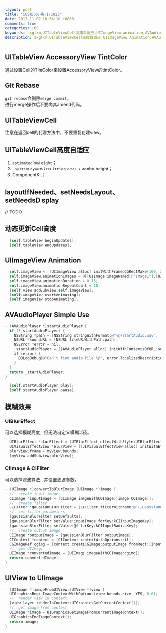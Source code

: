 ```yaml
---
layout: post
title: "iOS知识小集-171023"
date: 2017-11-02 10:34:10 +0800
comments: true
categories: iOS
keywords: sxgfxm,UITableViewCell高度自适应,UIImageView Animation,AVAudioPlayer Simple Use,UIBlurEffect,CIImage & CIFilter,UIView to UIImage
description: sxgfxm,UITableViewCell高度自适应,UIImageView Animation,AVAudioPlayer Simple Use,UIBlurEffect,CIImage & CIFilter,UIView to UIImage
---
```


## UITableView AccessoryView TintColor
通过设置Cell的TintColor来设置AccessoryView的tintColor。

## Git Rebase
`git rebase`会删除`merge commit`。  
进行merge操作后不要向其amend代码。  

<!-- more -->

## UITableViewCell
注意在返回cell的代理方法中，不要重复创建view。

## UITableViewCell高度自适应

1. `estimatedRowHeight`；
2. `-systemLayoutSizeFittingSize:` + cache height；
3. ComponentKit；

## layoutIfNeeded、setNeedsLayout、setNeedsDisplay

// TODO

## 动态更新Cell高度
```objective-c
  [self.tableView beginUpdates];
  [self.tableView endUpdates];
```

## UIImageView Animation
```objective-c
  self.imageView = [[UIImageView alloc] initWithFrame:CGRectMake(100, 200, 50, 50)];
  self.imageView.animationImages = @[[UIImage imageNamed:@"Image1"],[UIImage imageNamed:@"Image2"],[UIImage imageNamed:@"Image3"]];
  self.imageView.animationDuration = 0.75;
  self.imageView.animationRepeatCount = 10;
  [self.view addSubview:self.imageView];
  [self.imageView startAnimating];
  [self.imageView stopAnimating];
```

## AVAudioPlayer Simple Use
```objective-c
- (AVAudioPlayer *)startAudioPlayer {
  if (!_startAudioPlayer) {
    NSString *path = [NSString stringWithFormat:@"%@/startAudio.wav", [[NSBundle mainBundle] resourcePath]];
    NSURL *soundURL = [NSURL fileURLWithPath:path];
    NSError *error = nil;
    _startAudioPlayer = [[AVAudioPlayer alloc] initWithContentsOfURL:soundURL error:&error];
    if (error) {
      DDLogDebug(@"Can't find audio file %@", error.localizedDescription);
    }
  }
  return _startAudioPlayer;
}
```

```objective-c
  [self.startAudioPlayer play];
  [self.startAudioPlayer pause];
```

## 模糊效果

### UIBlurEffect
可以选择模糊亮度，但无法自定义模糊半径。   

```objective-c
  UIBlurEffect *blurEffect = [UIBlurEffect effectWithStyle:UIBlurEffectStyleLight];
  UIVisualEffectView *blurView = [[UIVisualEffectView alloc] initWithEffect:blurEffect];
  blurView.frame = myView.bounds;
  [myView addSubview:blurView];
```

### CIImage & CIFilter
可以选择滤波算法，并设置滤波参数。  

```objective-c
- (UIImage *)convertToBlurImage:(UIImage *)image {
  //  create input image
  CIImage *inputImage = [CIImage imageWithCGImage:[image CGImage]];
  //  create filter
  CIFilter *gaussianBlurFilter = [CIFilter filterWithName:@"CIGaussianBlur"];
  //  set filter parameters
  [gaussianBlurFilter setDefaults];
  [gaussianBlurFilter setValue:inputImage forKey:kCIInputImageKey];
  [gaussianBlurFilter setValue:@6 forKey:kCIInputRadiusKey];
  //  create output image
  CIImage *outputImage = [gaussianBlurFilter outputImage];
  CIContext *context = [CIContext contextWithOptions:nil];
  CGImageRef cgimg = [context createCGImage:outputImage fromRect:[inputImage extent]];
  //  get UIImage
  UIImage *convertedImage = [UIImage imageWithCGImage:cgimg];
  return convertedImage;
}
```

## UIView to UIImage
```objective-c
- (UIImage *)imageFromUIView:(UIView *)view {
  UIGraphicsBeginImageContextWithOptions(view.bounds.size, YES, 0.0);
  //  render view in context
  [view.layer renderInContext:UIGraphicsGetCurrentContext()];
  //  get image from context
  UIImage *image = UIGraphicsGetImageFromCurrentImageContext();
  UIGraphicsEndImageContext();
  return image;
}
```


